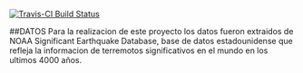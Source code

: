[![Travis-CI Build Status](https://travis-ci.org/tybyers/earthquakr.svg?branch=master)](https://travis-ci.org/tybyers/earthquakr)

##DATOS
Para la realizacion de este proyecto los datos fueron extraidos de NOAA Significant Earthquake Database, base de datos estadounidense que refleja la informacion de terremotos significativos en el mundo en los ultimos 4000 años.
